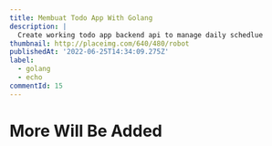 ```yaml
---
title: Membuat Todo App With Golang
description: |
  Create working todo app backend api to manage daily schedlue
thumbnail: http://placeimg.com/640/480/robot
publishedAt: '2022-06-25T14:34:09.275Z'
label:
  - golang
  - echo
commentId: 15
---
```


# More Will Be Added
